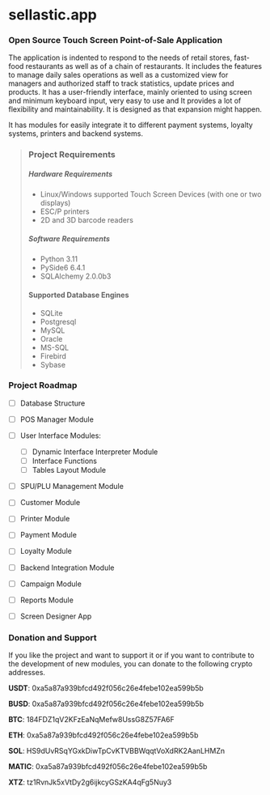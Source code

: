 # sellastic.app

### Open Source Touch Screen Point-of-Sale Application

The application is indented to respond to the needs of retail stores, fast-food restaurants as well as of a chain of restaurants. It includes the features to manage daily sales operations as well as a customized view for managers and authorized staff to track statistics, update prices and products. It has a user-friendly interface, mainly oriented to using screen and minimum keyboard input, very easy to use and It provides a lot of flexibility and maintainability. It is designed as that expansion might happen. 

It has modules for easily integrate it to different payment systems, loyalty systems, printers and backend systems.

> ### Project Requirements
>
> ##### Hardware Requirements
>
> - Linux/Windows supported Touch Screen Devices (with one or two displays) 
> - ESC/P printers
> - 2D and 3D barcode readers 
>
> ##### Software Requirements
>
> - Python 3.11
> - PySide6 6.4.1
> - SQLAlchemy 2.0.0b3
>
> #### Supported Database Engines
>
> - SQLite
> - Postgresql
> - MySQL
> - Oracle
> - MS-SQL
> - Firebird
> - Sybase

### Project Roadmap

- [ ] Database Structure
- [ ] POS Manager Module
- [ ] User Interface Modules:
  - [ ] Dynamic Interface Interpreter Module
  - [ ] Interface Functions
  - [ ] Tables Layout Module
- [ ] SPU/PLU Management Module
- [ ] Customer Module
- [ ] Printer Module
- [ ] Payment Module
- [ ] Loyalty Module
- [ ] Backend Integration Module
- [ ] Campaign Module
- [ ] Reports Module
- [ ] Screen Designer App


### Donation and Support 
If you like the project and want to support it or if you want to contribute to the development of new modules, you can donate to the following crypto addresses.

**USDT**: 0xa5a87a939bfcd492f056c26e4febe102ea599b5b

**BUSD**: 0xa5a87a939bfcd492f056c26e4febe102ea599b5b

**BTC**: 184FDZ1qV2KFzEaNqMefw8UssG8Z57FA6F

**ETH**: 0xa5a87a939bfcd492f056c26e4febe102ea599b5b

**SOL**: HS9dUvRSqYGxkDiwTpCvKTVBBWqqtVoXdRK2AanLHMZn

**MATIC**: 0xa5a87a939bfcd492f056c26e4febe102ea599b5b

**XTZ**: tz1RvnJk5xVtDy2g6ijkcyGSzKA4qFg5Nuy3
